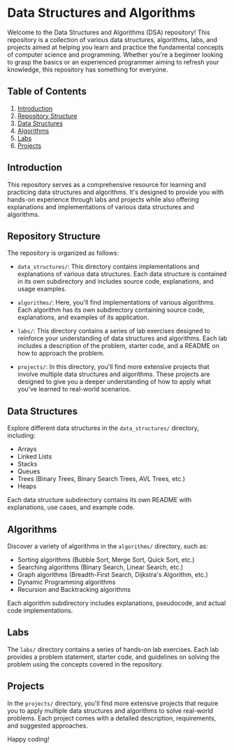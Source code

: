 # Data Structures and Algorithms

Welcome to the Data Structures and Algorithms (DSA) repository! This repository is a collection of various data structures, algorithms, labs, and projects aimed at helping you learn and practice the fundamental concepts of computer science and programming. Whether you're a beginner looking to grasp the basics or an experienced programmer aiming to refresh your knowledge, this repository has something for everyone.

## Table of Contents

1. [Introduction](#introduction)
2. [Repository Structure](#repository-structure)
3. [Data Structures](#data-structures)
4. [Algorithms](#algorithms)
5. [Labs](#labs)
6. [Projects](#projects)

## Introduction

This repository serves as a comprehensive resource for learning and practicing data structures and algorithms. It's designed to provide you with hands-on experience through labs and projects while also offering explanations and implementations of various data structures and algorithms.

## Repository Structure

The repository is organized as follows:

- `data_structures/`: This directory contains implementations and explanations of various data structures. Each data structure is contained in its own subdirectory and includes source code, explanations, and usage examples.

- `algorithms/`: Here, you'll find implementations of various algorithms. Each algorithm has its own subdirectory containing source code, explanations, and examples of its application.

- `labs/`: This directory contains a series of lab exercises designed to reinforce your understanding of data structures and algorithms. Each lab includes a description of the problem, starter code, and a README on how to approach the problem.

- `projects/`: In this directory, you'll find more extensive projects that involve multiple data structures and algorithms. These projects are designed to give you a deeper understanding of how to apply what you've learned to real-world scenarios.

## Data Structures

Explore different data structures in the `data_structures/` directory, including:
- Arrays
- Linked Lists
- Stacks
- Queues
- Trees (Binary Trees, Binary Search Trees, AVL Trees, etc.)
- Heaps

Each data structure subdirectory contains its own README with explanations, use cases, and example code.

## Algorithms

Discover a variety of algorithms in the `algorithms/` directory, such as:

- Sorting algorithms (Bubble Sort, Merge Sort, Quick Sort, etc.)
- Searching algorithms (Binary Search, Linear Search, etc.)
- Graph algorithms (Breadth-First Search, Dijkstra's Algorithm, etc.)
- Dynamic Programming algorithms
- Recursion and Backtracking algorithms

Each algorithm subdirectory includes explanations, pseudocode, and actual code implementations.

## Labs

The `labs/` directory contains a series of hands-on lab exercises. Each lab provides a problem statement, starter code, and guidelines on solving the problem using the concepts covered in the repository.

## Projects

In the `projects/` directory, you'll find more extensive projects that require you to apply multiple data structures and algorithms to solve real-world problems. Each project comes with a detailed description, requirements, and suggested approaches.

Happy coding!
